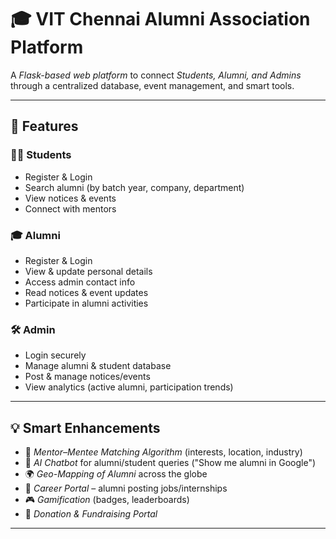 # 🎓 VIT Chennai Alumni Association Platform  

A *Flask-based web platform* to connect *Students, Alumni, and Admins* through a centralized database, event management, and smart tools.  

---

## 🚀 Features  

### 👩‍🎓 Students
- Register & Login  
- Search alumni (by batch year, company, department)  
- View notices & events  
- Connect with mentors  

### 🎓 Alumni
- Register & Login  
- View & update personal details  
- Access admin contact info  
- Read notices & event updates  
- Participate in alumni activities  

### 🛠 Admin
- Login securely  
- Manage alumni & student database  
- Post & manage notices/events  
- View analytics (active alumni, participation trends)  

---

## 💡 Smart Enhancements
- 🤝 *Mentor–Mentee Matching Algorithm* (interests, location, industry)  
- 🤖 *AI Chatbot* for alumni/student queries ("Show me alumni in Google")  
- 🌍 *Geo-Mapping of Alumni* across the globe  
- 💼 *Career Portal* – alumni posting jobs/internships  
- 🎮 *Gamification* (badges, leaderboards)  
- 💸 *Donation & Fundraising Portal*  

---

